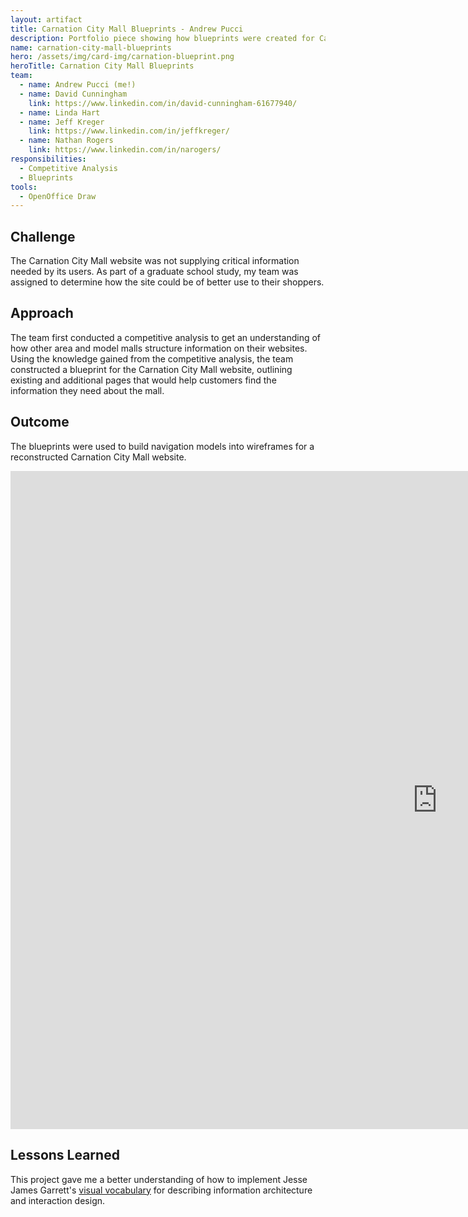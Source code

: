 ```yaml
---
layout: artifact
title: Carnation City Mall Blueprints - Andrew Pucci
description: Portfolio piece showing how blueprints were created for Carnation City Mall.
name: carnation-city-mall-blueprints
hero: /assets/img/card-img/carnation-blueprint.png
heroTitle: Carnation City Mall Blueprints
team:
  - name: Andrew Pucci (me!)
  - name: David Cunningham
    link: https://www.linkedin.com/in/david-cunningham-61677940/
  - name: Linda Hart
  - name: Jeff Kreger
    link: https://www.linkedin.com/in/jeffkreger/
  - name: Nathan Rogers
    link: https://www.linkedin.com/in/narogers/
responsibilities:
  - Competitive Analysis
  - Blueprints
tools:
  - OpenOffice Draw
---
```


## Challenge
The Carnation City Mall website was not supplying critical information needed by its users. As part of a graduate school  study, my team was assigned to determine how the site could be of better use to their shoppers.

## Approach
The team first conducted a competitive analysis to get an understanding of how other area and model malls structure information on their websites. Using the knowledge gained from the competitive analysis, the team constructed a blueprint for the Carnation City Mall website, outlining existing and additional pages that would help customers find the information they need about the mall.

## Outcome
The blueprints were used to build navigation models into wireframes for a reconstructed Carnation City Mall website.
<iframe src="https://docs.google.com/presentation/d/1dozqqSSYgg2DRtXlqsWifOQWcIqSQKXZsPMYR-oQ0YI/embed?start=true&loop=true&delayms=3000" frameborder="0" width="1365" height="1053" allowfullscreen="true" mozallowfullscreen="true" webkitallowfullscreen="true" title="Carnation City Mall website redesign presentation"></iframe>

## Lessons Learned
This project gave me a better understanding of how to implement Jesse James Garrett's [visual vocabulary](http://www.jjg.net/ia/visvocab/) for describing information architecture and interaction design.
